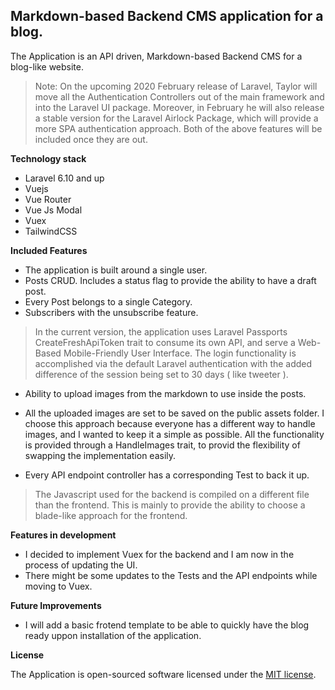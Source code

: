 ## Markdown-based Backend CMS application for a blog.

The Application is an API driven, Markdown-based Backend CMS for a blog-like website.

> Note: On the upcoming 2020 February release of Laravel, Taylor will move all the Authentication Controllers out of the main framework and into the Laravel UI package. Moreover, in February he will also release a stable version for the Laravel Airlock Package, which will provide a more SPA authentication approach.
Both of the above features will be included once they are out.

**Technology stack**

- Laravel 6.10 and up
- Vuejs
- Vue Router
- Vue Js Modal
- Vuex
- TailwindCSS

**Included Features**

- The application is built around a single user.
- Posts CRUD. Includes a status flag to provide the ability to have a draft post.
- Every Post belongs to a single Category.
- Subscribers with the unsubscribe feature.

> In the current version, the application uses Laravel Passports CreateFreshApiToken trait to consume its own API, and serve a Web-Based Mobile-Friendly User Interface. The login functionality is accomplished via the default Laravel authentication with the added difference of the session being set to 30 days ( like tweeter ).

- Ability to upload images from the markdown to use inside the posts.
- All the uploaded images are set to be saved on the public assets folder. I choose this approach because everyone has a different way to handle images, and I wanted to keep it a simple as possible. All the functionality is provided through a HandleImages trait, to provid the flexibility of swapping the implementation easily.

- Every API endpoint controller has a corresponding Test to back it up.

> The Javascript used for the backend is compiled on a different file than the frontend. This is mainly to provide the ability to choose a blade-like approach for the frontend.

**Features in development**

- I decided to implement Vuex for the backend and I am now in the process of updating the UI.
- There might be some updates to the Tests and the API endpoints while moving to Vuex.

**Future Improvements**

- I will add a basic frotend template to be able to quickly have the blog ready uppon installation of the application.

**License**

The Application is open-sourced software licensed under the <a href="https://github.com/Sidirgot/MarkdownBlogCMS/blob/master/LICENSE.md">MIT license</a>.